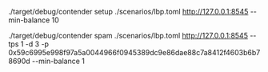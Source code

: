 ./target/debug/contender setup ./scenarios/lbp.toml http://127.0.0.1:8545 --min-balance 10

./target/debug/contender spam ./scenarios/lbp.toml http://127.0.0.1:8545 --tps 1 -d 3 -p 0x59c6995e998f97a5a0044966f0945389dc9e86dae88c7a8412f4603b6b78690d --min-balance 1